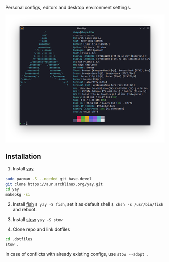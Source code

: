 Personal configs, editors and desktop environment settings.

<p align="center">
  <img src="fetch.png" />
</p>


## Installation
1. Install [yay](https://github.com/Jguer/yay)
```sh
sudo pacman -S --needed git base-devel
git clone https://aur.archlinux.org/yay.git
cd yay
makepkg -si
```
2. Install [fish](https://github.com/fish-shell/fish-shell) ```$ yay -S fish```, set it as default shell ```$ chsh -s /usr/bin/fish``` and reboot.

3. Install [stow](https://github.com/aspiers/stow/) ```yay -S stow```

4. Clone repo and link dotfiles
```sh
cd .dotfiles
stow .
```
In case of conflicts with already existing configs, use ```stow --adopt .```
